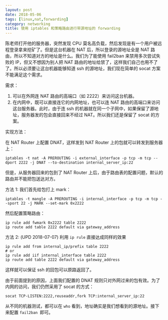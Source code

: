 ```yaml
---
layout: post
date: 2018-05-06
tags: [linux,nat,forwarding]
category: networking
title: 使用 iptables 和策略路由进行带源地址的 forwarding
---
```


陈老师打开他的服务器，突然发现 CPU 莫名高负载，然后发现是有一个用户被远程登录拿来挖矿了。但是这台机器在 NAT 后，所以登录的源地址全是 NAT 路由，所以不知道对方的地址是什么。我们为了能使用 fail2ban 来禁用多次尝试失败的 IP，但又不想因为别人把 NAT 路由的地址给禁了，这样我们自己也用不了了。所以必须要让这台机器能够知道 ssh 的源地址，我们现在简单的 socat 方案不能满足这个需求。

需求：

1. 可以在外网连 NAT 路由的高端口（如 2222）来访问这台机器。
2. 在内网中，既可以直接连它的内网地址，也可以连 NAT 路由的高端口来访问这台服务器。此时，由于连 ssh 的机器就在同一个子网中，如果保留了源地址，服务器发的包会直接回来不经过 NAT。所以我们还是保留了 socat 的方案。

实现方法：

在 NAT Router 上配置 DNAT，这样发到 NAT Router 上的包就可以转发到服务器上：

```shell
iptables -t nat -A PREROUTING -i external_interface -p tcp -m tcp --dport 2222 -j DNAT --to-destination internal_server_ip:22
```

但是，从服务器回来的包到了 NAT Router 上后，由于路由表的配置问题，默认的路由并不能把包送达对方。

方法 1:
我们首先给包打上 mark：

```shell
iptables -t mangle -A PREROUTING -i internal_interface -p tcp -m tcp --sport 22 -j MARK --set-mark 0x2222
```

然后配置策略路由：

```shell
ip rule add fwmark 0x2222 table 2222
ip route add table 2222 default via gateway_address
```

方法 2: (UPD 2018-07-07)
利用 `ip rule` 直接达成同样的效果

```shell
ip rule add from internal_ip/prefix table 2222
# or
ip rule add iif internal_interface table 2222
ip route add table 2222 default via gateway_address
```

这样就可以保证 ssh 的回包可以原路返回了。

由于前面提到的原因，上面我们配置的 DNAT 规则只对外网过来的包有效。为了内网的访问，我们仍然采用了 socat 的方式：

```shell
socat TCP-LISTEN:2222,reuseaddr,fork TCP:internal_server_ip:22
```

从不同的机器测试，都可以在 `who` 看到，地址确实是我们想看到的源地址。接下来配置 `fail2ban `即可。
